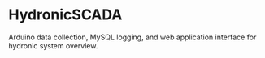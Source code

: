 # HydronicSCADA
Arduino data collection, MySQL logging, and web application interface for hydronic system overview.
